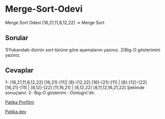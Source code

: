 # Merge-Sort-Odevi



Merge Sort Odevi
[16,21,11,8,12,22] -> Merge Sort
## Sorular

1)Yukarıdaki dizinin sort türüne göre aşamalarını yazınız.
2)Big-O gösterimini yazınız.

## Cevaplar
1-
 [16,21,11,8,12,22]
[16,21]-[11]| [8]-[12,22]
[16]-[21]-[11] | [8]-[12]-[22]     
[16,21]-[11] | [8,12]-[22]
[11,16,21] | [8,12,22]
[8,11,12,16,21,22] Şeklinde sonuçlanır.
 2- Big-O gösterimi : O(nlogn)'dir.

[Patika Profilim](https://app.patika.dev/apak)

[Patika.dev](https://app.patika.dev/paths)
